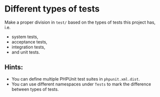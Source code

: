 # Different types of tests

Make a proper division in `test/` based on the types of tests this project has, i.e. 

- system tests,
- acceptance tests, 
- integration tests, 
- and unit tests.

## Hints:

- You can define multiple PHPUnit test suites in `phpunit.xml.dist`.
- You can use different namespaces under `Tests` to mark the difference between types of tests.
